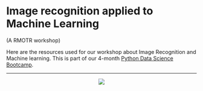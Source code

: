 # Image recognition applied to Machine Learning
(A RMOTR workshop)

Here are the resources used for our workshop about Image Recognition and Machine learning. This is part of our 4-month [Python Data Science Bootcamp](https://rmotr.com/data-science-python-course).

---

<p align="center">
  <a href="https://rmotr.com" target="_blank"><img src="https://camo.githubusercontent.com/cc5541fa8bc6f822cb8d5b4261a23f20ec8321f4/68747470733a2f2f757365722d696d616765732e67697468756275736572636f6e74656e742e636f6d2f373036353430312f33393131393438362d34373138653338362d343665632d313165382d396663332d3532353061343965663537302e706e67"></a>
</p>
